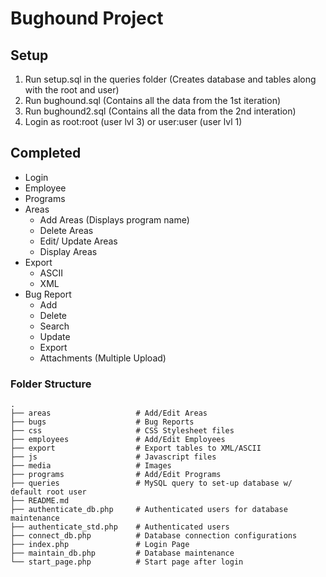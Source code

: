 # Bughound Project

## Setup
1. Run setup.sql in the queries folder (Creates database and tables along with the root and user)
2. Run bughound.sql (Contains all the data from the 1st iteration)
3. Run bughound2.sql (Contains all the data from the 2nd interation)
4. Login as root:root (user lvl 3) or user:user (user lvl 1)
## Completed
- Login 
- Employee 
- Programs
- Areas
    - Add Areas (Displays program name)
    - Delete Areas
    - Edit/ Update Areas
    - Display Areas
- Export
    - ASCII
    - XML
- Bug Report
    - Add
    - Delete
    - Search 
    - Update
    - Export
    - Attachments (Multiple Upload)


### Folder Structure
    .
    ├── areas                   # Add/Edit Areas
    ├── bugs                    # Bug Reports
    ├── css                     # CSS Stylesheet files 
    ├── employees               # Add/Edit Employees 
    ├── export                  # Export tables to XML/ASCII
    ├── js                      # Javascript files
    ├── media                   # Images
    ├── programs                # Add/Edit Programs
    ├── queries                 # MySQL query to set-up database w/ default root user
    ├── README.md
    ├── authenticate_db.php     # Authenticated users for database maintenance
    ├── authenticate_std.php    # Authenticated users
    ├── connect_db.php          # Database connection configurations
    ├── index.php               # Login Page 
    ├── maintain_db.php         # Database maintenance
    └── start_page.php          # Start page after login
